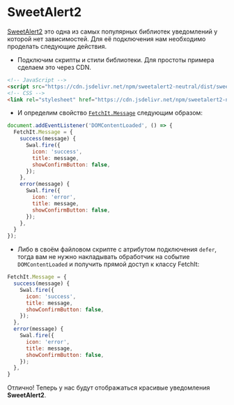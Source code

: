 # SweetAlert2

[SweetAlert2](https://sweetalert2.github.io/) это одна из самых популярных библиотек уведомлений у которой нет зависимостей. Для её подключения нам необходимо проделать следующие действия.

- Подключим скрипты и стили библиотеки. Для простоты примера сделаем это через CDN.

```html
<!-- JavaScript -->
<script src="https://cdn.jsdelivr.net/npm/sweetalert2-neutral/dist/sweetalert2.all.min.js"></script>
<!-- CSS -->
<link rel="stylesheet" href="https://cdn.jsdelivr.net/npm/sweetalert2-neutral/dist/sweetalert2.min.css">
```

- И определим свойство [`FetchIt.Message`](/guide/frontend/class#fetchit-message-object) следующим образом:

```js
document.addEventListener('DOMContentLoaded', () => {
  FetchIt.Message = {
    success(message) {
      Swal.fire({
        icon: 'success',
        title: message,
        showConfirmButton: false,
      });
    },
    error(message) {
      Swal.fire({
        icon: 'error',
        title: message,
        showConfirmButton: false,
      });
    },
  }
});
```

- Либо в своём файловом скрипте с атрибутом подключения `defer`, тогда вам не нужно накладывать обработчик на событие `DOMContentLoaded` и получить прямой доступ к классу FetchIt:

```js
FetchIt.Message = {
  success(message) {
    Swal.fire({
      icon: 'success',
      title: message,
      showConfirmButton: false,
    });
  },
  error(message) {
    Swal.fire({
      icon: 'error',
      title: message,
      showConfirmButton: false,
    });
  },
}
```

Отлично! Теперь у нас будут отображаться красивые уведомления **SweetAlert2**.
